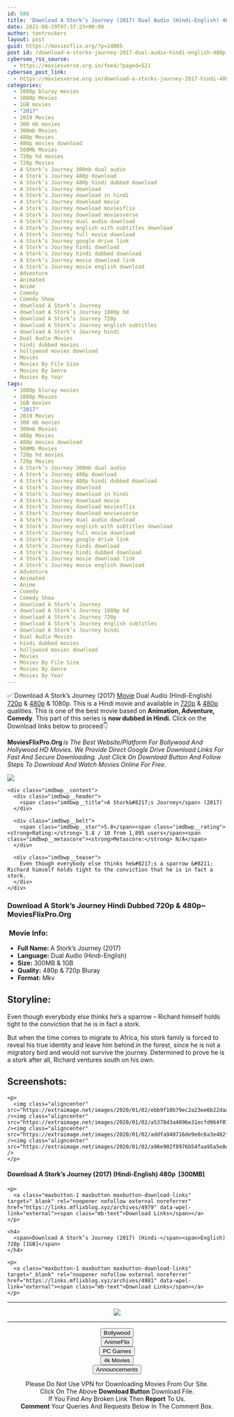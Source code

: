 ```yaml
---
id: 586
title: 'Download A Stork’s Journey (2017) Dual Audio (Hindi-English) 480p [300MB] || 720p [1GB]'
date: 2021-08-29T07:37:23+00:00
author: tentrockers
layout: post
guid: https://moviezflix.org/?p=14065
post id: /download-a-storks-journey-2017-dual-audio-hindi-english-480p-300mb-720p-1gb/
cyberseo_rss_source:
  - https://moviesverse.org.in/feed/?paged=521
cyberseo_post_link:
  - https://moviesverse.org.in/download-a-storks-journey-2017-hindi-480p-720p/
categories:
  - 1080p bluray movies
  - 1080p Movies
  - 1GB movies
  - "2017"
  - 2019 Movies
  - 300 mb movies
  - 300mb Movies
  - 480p Movies
  - 480p movies download
  - 500Mb Movies
  - 720p hd movies
  - 720p Movies
  - A Stork’s Journey 300mb dual audio
  - A Stork’s Journey 480p download
  - A Stork’s Journey 480p hindi dubbed download
  - A Stork’s Journey download
  - A Stork’s Journey download in hindi
  - A Stork’s Journey download movie
  - A Stork’s Journey download moviesflix
  - A Stork’s Journey download moviesverse
  - A Stork’s Journey dual audio download
  - A Stork’s Journey english with subtitles download
  - A Stork’s Journey full movie download
  - A Stork’s Journey google drive link
  - A Stork’s Journey hindi download
  - A Stork’s Journey hindi dubbed download
  - A Stork’s Journey movie download link
  - A Stork’s Journey movie english download
  - Adventure
  - Animated
  - Anime
  - Comedy
  - Comedy Show
  - download A Stork’s Journey
  - download A Stork’s Journey 1080p hd
  - download A Stork’s Journey 720p
  - download A Stork’s Journey english subtitles
  - download A Stork’s Journey hindi
  - Dual Audio Movies
  - hindi dubbed movies
  - hollywood movies download
  - Movies
  - Movies By File Size
  - Movies By Genre
  - Movies By Year
tags:
  - 1080p bluray movies
  - 1080p Movies
  - 1GB movies
  - "2017"
  - 2019 Movies
  - 300 mb movies
  - 300mb Movies
  - 480p Movies
  - 480p movies download
  - 500Mb Movies
  - 720p hd movies
  - 720p Movies
  - A Stork’s Journey 300mb dual audio
  - A Stork’s Journey 480p download
  - A Stork’s Journey 480p hindi dubbed download
  - A Stork’s Journey download
  - A Stork’s Journey download in hindi
  - A Stork’s Journey download movie
  - A Stork’s Journey download moviesflix
  - A Stork’s Journey download moviesverse
  - A Stork’s Journey dual audio download
  - A Stork’s Journey english with subtitles download
  - A Stork’s Journey full movie download
  - A Stork’s Journey google drive link
  - A Stork’s Journey hindi download
  - A Stork’s Journey hindi dubbed download
  - A Stork’s Journey movie download link
  - A Stork’s Journey movie english download
  - Adventure
  - Animated
  - Anime
  - Comedy
  - Comedy Show
  - download A Stork’s Journey
  - download A Stork’s Journey 1080p hd
  - download A Stork’s Journey 720p
  - download A Stork’s Journey english subtitles
  - download A Stork’s Journey hindi
  - Dual Audio Movies
  - hindi dubbed movies
  - hollywood movies download
  - Movies
  - Movies By File Size
  - Movies By Genre
  - Movies By Year
---
```

<div class="thecontent clearfix">
  <p>
    ✅ Download A Stork’s Journey (2017) <a href="https://moviesverse.org.in/category/movies/" data-wpel-link="internal">Movie</a> Dual Audio (Hindi-English) <a href="https://moviesverse.org.in/720p-movies/" data-wpel-link="internal">720p</a>&nbsp;&&nbsp;<a href="https://moviesverse.org.in/480p-movies/" data-wpel-link="internal">480p</a> & 1080p. This is a Hindi movie and available in <a href="https://moviesverse.org.in/720p-movies/" data-wpel-link="internal">720p</a>&nbsp;&&nbsp;<a href="https://moviesverse.org.in/480p-movies/" data-wpel-link="internal">480p</a> qualities. This is one of the best movie based on <strong>Animation, Adventure, Comedy</strong>. This part of this series is <strong>now dubbed in <span>Hindi.&nbsp;</span></strong><span>Click on the Download links below to proceed👇</span>
  </p>
  
  <p>
    <strong><span>MoviesFlixPro.Org&nbsp;</span></strong><em>is The Best Website/Platform For Bollywood And Hollywood HD Movies. We Provide Direct Google Drive Download Links For Fast And Secure Downloading. Just Click On Download Button And Follow Steps To&nbsp;Download And Watch Movies Online For Free.</em>
  </p>
  
  <div class="imdbwp imdbwp--movie dark">
    <div class="imdbwp__thumb">
      <a class="imdbwp__link" target="_blank" title="A Stork's Journey" href="https://www.imdb.com/title/tt3823116/" rel="nofollow external noopener noreferrer" data-wpel-link="external"><img class="imdbwp__img" src="https://m.media-amazon.com/images/M/MV5BMTFhYjJhMzctMWI2NC00ODRiLWE0YmItODBlYWJkNTU4NjgxXkEyXkFqcGdeQXVyOTE2MTYxOQ@@._V1_SX300.jpg" /></a>
    </div>
    
    <div class="imdbwp__content">
      <div class="imdbwp__header">
        <span class="imdbwp__title">A Stork&#8217;s Journey</span> (2017)
      </div>
      
      <div class="imdbwp__belt">
        <span class="imdbwp__star">5.8</span><span class="imdbwp__rating"><strong>Rating:</strong> 5.8 / 10 from 1,895 users</span><span class="imdbwp__metascore"><strong>Metascore:</strong> N/A</span>
      </div>
      
      <div class="imdbwp__teaser">
        Even though everybody else thinks he&#8217;s a sparrow &#8211; Richard himself holds tight to the conviction that he is in fact a stork.
      </div>
    </div>
  </div>
  
  <h3>
    <span>Download A Stork’s Journey Hindi Dubbed 720p & 480p~ MoviesFlixPro.Org</span>
  </h3>
  
  <h3>
    <span>&nbsp;Movie Info:&nbsp;</span>
  </h3>
  
  <ul>
    <li>
      <strong>Full Name: </strong>A Stork’s Journey (2017)
    </li>
    <li>
      <strong>Language:</strong> Dual Audio (Hindi-English)
    </li>
    <li>
      <strong>Size:</strong> 300MB & 1GB
    </li>
    <li>
      <strong>Quality:</strong> 480p & 720p Bluray
    </li>
    <li>
      <strong>Format:</strong>&nbsp;Mkv
    </li>
  </ul>
  
  <h2>
    <span>Storyline:</span>
  </h2>
  
  <p>
    Even though everybody else thinks he’s a sparrow – Richard himself holds tight to the conviction that he is in fact a stork.
  </p>
  
  <div>
    But when the time comes to migrate to Africa, his stork family is forced to reveal his true identity and leave him behind in the forest, since he is not a migratory bird and would not survive the journey. Determined to prove he is a stork after all, Richard ventures south on his own.
  </div>
  
  <div class="summary_text">
    <h2>
      <span>Screenshots:</span>
    </h2>
    
    <p>
      <img class="aligncenter" src="https://extraimage.net/images/2020/01/02/ebb9f10b79ec2a23ee6b22daa4b7a5fd.jpg" /><img class="aligncenter" src="https://extraimage.net/images/2020/01/02/a5378d3a4096e31ecfd964f079dcf213.jpg" /><img class="aligncenter" src="https://extraimage.net/images/2020/01/02/addfa940716de9e0c6a3e482fd54559e.jpg" /><img class="aligncenter" src="https://extraimage.net/images/2020/01/02/a96e902f8976b54faa95a5e8edc0fd48.jpg" />
    </p>
  </div>
  
  <div class="inline canwrap">
    <h4>
      <span>Download A Stork’s Journey (2017) (Hindi-English) </span><span>480p&nbsp; [300MB]</span>
    </h4>
    
    <p>
      <a class="maxbutton-1 maxbutton maxbutton-download-links" target="_blank" rel="noopener nofollow external noreferrer" href="https://links.mflixblog.xyz/archives/4979" data-wpel-link="external"><span class="mb-text">Download Links</span></a>
    </p>
    
    <h4>
      <span>Download A Stork’s Journey (2017) (Hindi-</span><span>English) 720p [1GB]</span>
    </h4>
    
    <p>
      <a class="maxbutton-1 maxbutton maxbutton-download-links" target="_blank" rel="noopener nofollow external noreferrer" href="https://links.mflixblog.xyz/archives/4981" data-wpel-link="external"><span class="mb-text">Download Links</span></a>
    </p>
  </div>
</div>

<center>
  </p> 
  
  <hr />
  
  <p>
    <a href="http://gdrivepro.xyz/join.php" data-wpel-link="external" target="_blank" rel="nofollow external noopener noreferrer"><img src="https://i.imgur.com/FhMdWdW.png" /></a>
  </p>
  
  <hr />
  
  <p>
    <a href="https://dogemovies.xyz" target="_blank" data-wpel-link="external" rel="nofollow external noopener noreferrer"><button class="button button5">Bollywood</button></a><br /> <a href="https://animeflix.in" target="_blank" data-wpel-link="external" rel="nofollow external noopener noreferrer"><button class="button button5">AnimeFlix</button></a><br /> <a href="https://gamesflix.net/" target="_blank" data-wpel-link="external" rel="nofollow external noopener noreferrer"><button class="button button5">PC Games</button></a><br /> <a href="https://uhdmovies.in" target="_blank" data-wpel-link="external" rel="nofollow external noopener noreferrer"><button class="button button5">4k Movies</button></a><br /> <a href="https://moviesverse.org.in/announcements/" target="_blank" data-wpel-link="internal" rel="noopener"><button class="button button5">Announcements</button></a>
  </p>
  
  <div class="alert alert-danger">
    Please Do Not Use VPN for Downloading Movies From Our Site.
  </div>
  
  <div class="alert alert-success">
    Click On The Above <strong>Download Button</strong> Download File.
  </div>
  
  <div class="alert alert-warning">
    If You Find Any Broken Link Then <strong>Report</strong> To Us.
  </div>
  
  <div class="alert alert-info">
    <strong>Comment</strong> Your Queries And Requests Below In The Comment Box.
  </div>
  
  <p>
    </center>
  </p>